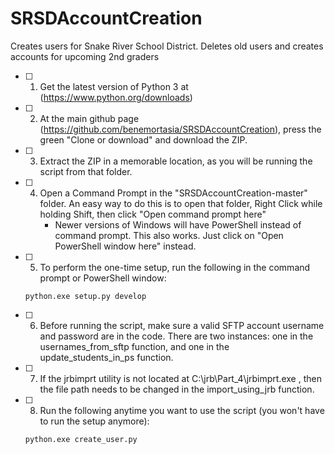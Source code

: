 # SRSDAccountCreation
Creates users for Snake River School District. Deletes old users and creates accounts for upcoming 2nd graders

- [ ] 1. Get the latest version of Python 3 at (https://www.python.org/downloads)

- [ ] 2. At the main github page (https://github.com/benemortasia/SRSDAccountCreation), press the green "Clone or download" and download the ZIP.

- [ ] 3. Extract the ZIP in a memorable location, as you will be running the script from that folder.

- [ ] 4. Open a Command Prompt in the "SRSDAccountCreation-master" folder. An easy way to do this is to open that folder, Right Click while holding Shift, then click "Open command prompt here"
     * Newer versions of Windows will have PowerShell instead of command prompt. This also works. Just click on "Open PowerShell window here" instead.
     
- [ ] 5. To perform the one-time setup, run the following in the command prompt or PowerShell window:

  ```python.exe setup.py develop```
  
- [ ] 6. Before running the script, make sure a valid SFTP account username and password are in the code. There are two instances: one in the usernames_from_sftp function, and one in the update_students_in_ps function.

- [ ] 7. If the jrbimprt utility is not located at C:\jrb\Part_4\jrbimprt.exe , then the file path needs to be changed in the import_using_jrb function.

- [ ] 8. Run the following anytime you want to use the script (you won't have to run the setup anymore):

  ```python.exe create_user.py```
